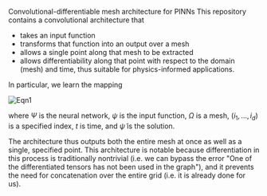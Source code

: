 Convolutional-differentiable mesh architecture for PINNs
This repository contains a convolutional architecture that 
- takes an input function
- transforms that function into an output over a mesh
- allows a single point along that mesh to be extracted
- allows differentiability along that point with respect to the domain (mesh) and time, thus suitable for physics-informed applications.

In particular, we learn the mapping

![Eqn1](https://latex.codecogs.com/svg.image?\begin{centering}\Psi_{\theta_{\Psi}}(\psi,\Omega,(i_1,...,i_d),t)\rightarrow(\tilde{\psi}_{t},[\tilde{\psi}_{t}]_{i_1,...,i_d})\end{centering})


where $\Psi$ is the neural network, $\psi$ is the input function, $\Omega$ is a mesh, $(i_1,...,i_d)$ is a specified index, $t$ is time, and $\tilde{\psi}$ is the solution.
  
The architecture thus outputs both the entire mesh at once as well as a single, specified point. This architecture is notable because differentiation in this process is traditionally nontrivial (i.e. we can bypass the error "One of the differentiated tensors has not been used in the graph"), and it prevents the need for concatenation over the entire grid (i.e. it is already done for us).

